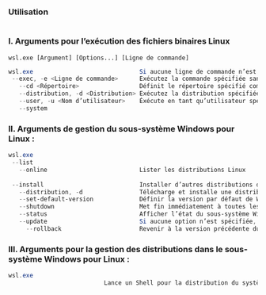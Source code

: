 ### Utilisation 
```
```


### I. Arguments pour l’exécution des fichiers binaires Linux

``
wsl.exe [Argument] [Options...] [Ligne de commande]
``


```powershell
wsl.exe                              Si aucune ligne de commande n’est fournie, wsl.exe démarre l’interpréteur de commandes par défaut.
 --exec, -e <Ligne de commande>      Exécutez la commande spécifiée sans utiliser le shell Linux par défaut.
   --cd <Répertoire>                 Définit le répertoire spécifié comme répertoire de travail actuel.
   --distribution, -d <Distribution> Exécutez la distribution spécifiée.
   --user, -u <Nom d’utilisateur>    Éxécute en tant qu’utilisateur spécifié.
   --system    
```


### II. Arguments de gestion du sous-système Windows pour Linux :
```powershell
wsl.exe 
 --list
   --online                          Lister les distributions Linux
  
 --install                           Installer d’autres distributions de sous-système Windows pour Linux.
   --distribution, -d                Télécharge et installe une distribution par nom.
   --set-default-version             Définir la version par défaut de WSL. (Dafaut: 2)
   --shutdown                        Met fin immédiatement à toutes les distributions en cours d’exécution et à l’ordinateur virtuel WSL 2 d’utilité légère.
   --status                          Afficher l’état du sous-système Windows pour Linux.
   --update                          Si aucune option n’est spécifiée, le noyau WSL 2 est mis à jour vers la version la plus récente.
     --rollback                      Revenir à la version précédente du noyau WSL 2.
```


### III. Arguments pour la gestion des distributions dans le sous-système Windows pour Linux :














```powershell
wsl.exe
                           Lance un Shell pour la distribution du système.
```

